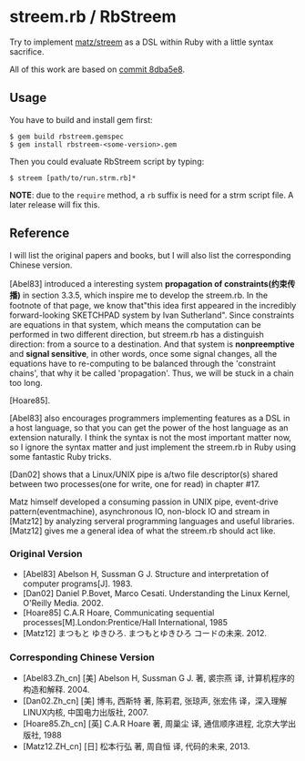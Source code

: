 # streem.rb / RbStreem

Try to implement [matz/streem](https://github.com/matz/streem) as a DSL within Ruby with a little syntax sacrifice.

All of this work are based on [commit 8dba5e8](https://github.com/matz/streem/commit/8dba5e83e4a4e319e1ae4754a1aef455e12b411c).

## Usage

You have to build and install gem first:

```
$ gem build rbstreem.gemspec
$ gem install rbstreem-<some-version>.gem
```

Then you could evaluate RbStreem script by typing:

```
$ streem [path/to/run.strm.rb]* 
```

**NOTE**: due to the `require` method, a `rb` suffix is need for a strm script file. A later release will fix this.

## Reference

I will list the original papers and books, but I will also list the corresponding Chinese version.

[Abel83] introduced a interesting system **propagation of constraints(约束传播)** in section 3.3.5, which inspire me to develop the streem.rb. In the footnote of that page, we know that"this idea first appeared in the incredibly forward-looking SKETCHPAD system by Ivan Sutherland". Since constraints are equations in that system, which means the computation can be performed in two different direction, but streem.rb has a distinguish direction: from a source to a destination. And that system is **nonpreemptive** and **signal sensitive**, in other words, once some signal changes, all the equations have to re-computing to be balanced through the 'constraint chains', that why it be called 'propagation'. Thus, we will be stuck in a chain too long.

[Hoare85].

[Abel83] also encourages programmers implementing features as a DSL in a host language, so that you can get the power of the host language as an extension naturally. I think the syntax is not the most important matter now, so I ignore the syntax matter and just implement the streem.rb in Ruby using some fantastic Ruby tricks.

[Dan02] shows that a Linux/UNIX pipe is a/two file descriptor(s) shared between two processes(one for write, one for read) in chapter #17.

Matz himself developed a consuming passion in UNIX pipe, event-drive pattern(eventmachine), asynchronous IO, non-block IO and stream in [Matz12] by analyzing serveral programming languages and useful libraries. [Matz12] gives me a general idea of what the streem.rb should act like.

### Original Version

+ [Abel83] Abelson H, Sussman G J. Structure and interpretation of computer programs[J]. 1983.
+ [Dan02] Daniel P.Bovet, Marco Cesati. Understanding the Linux Kernel, O'Reilly Media. 2002.
+ [Hoare85] C.A.R Hoare, Communicating sequential processes[M].London:Prentice/Hall International, 1985
+ [Matz12] まつもと ゆきひろ. まつもとゆきひろ コードの未来. 2012. 

### Corresponding Chinese Version

+ [Abel83.Zh_cn] [美] Abelson H, Sussman G J. 著, 裘宗燕 译, 计算机程序的构造和解释. 2004.
+ [Dan02.Zh_cn] [美] 博韦, 西斯特 著, 陈莉君, 张琼声, 张宏伟 译，深入理解LINUX内核, 中国电力出版社, 2007.
+ [Hoare85.Zh_cn] [英] C.A.R Hoare 著, 周巢尘 译, 通信顺序进程, 北京大学出版社, 1988
+ [Matz12.ZH_cn] [日] 松本行弘 著, 周自恒 译, 代码的未来, 2013.